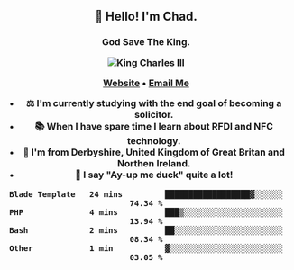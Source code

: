 <h2 align="center">👋 Hello! I'm Chad.</h2>
<h3 align="center">God Save The King.</3>

<p align="center">
  <img src="https://ichef.bbci.co.uk/news/640/cpsprodpb/6193/production/_99997942_gettyimages-83682624.jpg" title="King Charles III">
</p>


<p align="center">
  <a href="https://chadfowkes.co.uk">Website</a> •
  <a href="mailto://chad@chadfowkes.co.uk">Email Me</a>
</p>

- ⚖ I'm currently studying with the end goal of becoming a solicitor.
- 📚 When I have spare time I learn about RFDI and NFC technology.
- 📍 I'm from Derbyshire, United Kingdom of Great Britan and Northen Ireland.
- 🦆 I say "Ay-up me duck" quite a lot!

<!--START_SECTION:waka-->

```text
Blade Template   24 mins         ██████████████████▓░░░░░░   74.34 %
PHP              4 mins          ███▒░░░░░░░░░░░░░░░░░░░░░   13.94 %
Bash             2 mins          ██░░░░░░░░░░░░░░░░░░░░░░░   08.34 %
Other            1 min           ▓░░░░░░░░░░░░░░░░░░░░░░░░   03.05 %
```

<!--END_SECTION:waka-->
